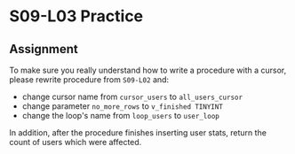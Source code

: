 # S09-L03 Practice

## Assignment

To make sure you really understand how to write a procedure with a cursor, please rewrite procedure from `S09-L02` and:

* change cursor name from `cursor_users` to `all_users_cursor`
* change parameter `no_more_rows` to `v_finished TINYINT`
* change the loop's name from `loop_users` to `user_loop`

In addition, after the procedure finishes inserting user stats, return the count of users which were affected.
